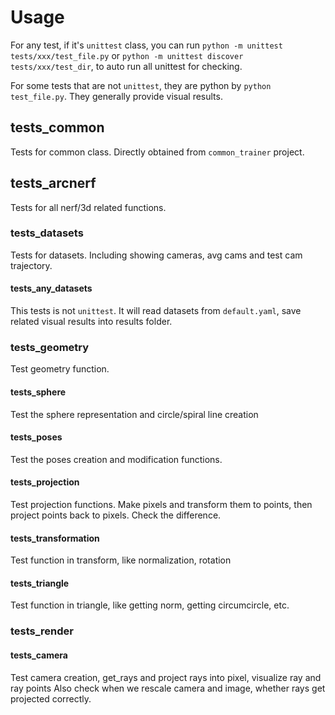 # Usage
For any test, if it's `unittest` class, you can run
`python -m unittest tests/xxx/test_file.py` or
`python -m unittest discover tests/xxx/test_dir`, to auto run
all unittest for checking.

For some tests that are not `unittest`, they are python by
`python test_file.py`. They generally provide visual results.

## tests_common
Tests for common class. Directly obtained from `common_trainer` project.

## tests_arcnerf
Tests for all nerf/3d related functions.

### tests_datasets
Tests for datasets. Including showing cameras, avg cams and test cam trajectory.
#### tests_any_datasets
This tests is not `unittest`. It will read datasets from `default.yaml`,
save related visual results into results folder.

### tests_geometry
Test geometry function.
#### tests_sphere
Test the sphere representation and circle/spiral line creation
#### tests_poses
Test the poses creation and modification functions.
#### tests_projection
Test projection functions. Make pixels and transform them to points, then project points
back to pixels. Check the difference.
#### tests_transformation
Test function in transform, like normalization, rotation
#### tests_triangle
Test function in triangle, like getting norm, getting circumcircle, etc.

### tests_render
#### tests_camera
Test camera creation, get_rays and project rays into pixel, visualize ray and ray points
Also check when we rescale camera and image, whether rays get projected correctly.
